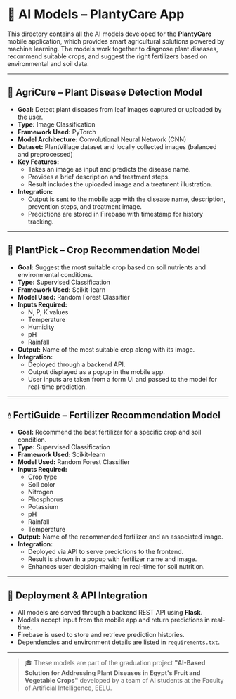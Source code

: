 # 🤖 AI Models – PlantyCare App

This directory contains all the AI models developed for the **PlantyCare** mobile application, which provides smart agricultural solutions powered by machine learning. The models work together to diagnose plant diseases, recommend suitable crops, and suggest the right fertilizers based on environmental and soil data.

---

## 🌿 AgriCure – Plant Disease Detection Model

- **Goal:** Detect plant diseases from leaf images captured or uploaded by the user.
- **Type:** Image Classification
- **Framework Used:** PyTorch
- **Model Architecture:** Convolutional Neural Network (CNN)
- **Dataset:** PlantVillage dataset and locally collected images (balanced and preprocessed)
- **Key Features:**
  - Takes an image as input and predicts the disease name.
  - Provides a brief description and treatment steps.
  - Result includes the uploaded image and a treatment illustration.
- **Integration:**
  - Output is sent to the mobile app with the disease name, description, prevention steps, and treatment image.
  - Predictions are stored in Firebase with timestamp for history tracking.

---

## 🌾 PlantPick – Crop Recommendation Model

- **Goal:** Suggest the most suitable crop based on soil nutrients and environmental conditions.
- **Type:** Supervised Classification
- **Framework Used:** Scikit-learn
- **Model Used:** Random Forest Classifier
- **Inputs Required:**
  - N, P, K values
  - Temperature
  - Humidity
  - pH
  - Rainfall
- **Output:** Name of the most suitable crop along with its image.
- **Integration:**
  - Deployed through a backend API.
  - Output displayed as a popup in the mobile app.
  - User inputs are taken from a form UI and passed to the model for real-time prediction.

---

## 💧 FertiGuide – Fertilizer Recommendation Model

- **Goal:** Recommend the best fertilizer for a specific crop and soil condition.
- **Type:** Supervised Classification
- **Framework Used:** Scikit-learn
- **Model Used:** Random Forest Classifier
- **Inputs Required:**
  - Crop type
  - Soil color
  - Nitrogen
  - Phosphorus
  - Potassium
  - pH
  - Rainfall
  - Temperature
- **Output:** Name of the recommended fertilizer and an associated image.
- **Integration:**
  - Deployed via API to serve predictions to the frontend.
  - Result is shown in a popup with fertilizer name and image.
  - Enhances user decision-making in real-time for soil nutrition.

---

## 🚀 Deployment & API Integration

- All models are served through a backend REST API using **Flask**.
- Models accept input from the mobile app and return predictions in real-time.
- Firebase is used to store and retrieve prediction histories.
- Dependencies and environment details are listed in `requirements.txt`.

---

> 🎓 These models are part of the graduation project **"AI-Based Solution for Addressing Plant Diseases in Egypt's Fruit and Vegetable Crops"** developed by a team of AI students at the Faculty of Artificial Intelligence, EELU.
